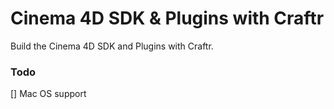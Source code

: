 # Cinema 4D SDK & Plugins with Craftr

Build the Cinema 4D SDK and Plugins with Craftr.

### Todo

[] Mac OS support
